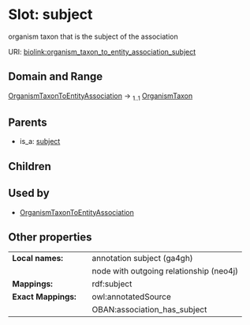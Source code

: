 
# Slot: subject


organism taxon that is the subject of the association

URI: [biolink:organism_taxon_to_entity_association_subject](https://w3id.org/biolink/organism_taxon_to_entity_association_subject)


## Domain and Range

[OrganismTaxonToEntityAssociation](OrganismTaxonToEntityAssociation.md) &#8594;  <sub>1..1</sub> [OrganismTaxon](OrganismTaxon.md)

## Parents

 *  is_a: [subject](subject.md)

## Children


## Used by

 * [OrganismTaxonToEntityAssociation](OrganismTaxonToEntityAssociation.md)

## Other properties

|  |  |  |
| --- | --- | --- |
| **Local names:** | | annotation subject (ga4gh) |
|  | | node with outgoing relationship (neo4j) |
| **Mappings:** | | rdf:subject |
| **Exact Mappings:** | | owl:annotatedSource |
|  | | OBAN:association_has_subject |

